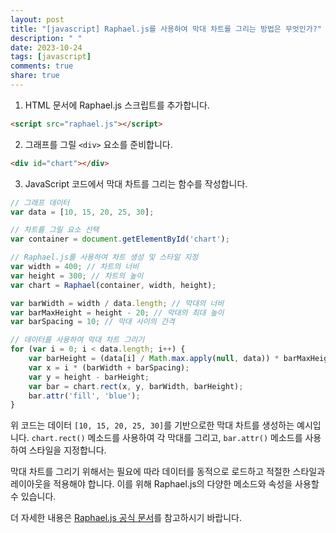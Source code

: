 ```yaml
---
layout: post
title: "[javascript] Raphael.js를 사용하여 막대 차트를 그리는 방법은 무엇인가?"
description: " "
date: 2023-10-24
tags: [javascript]
comments: true
share: true
---
```


1. HTML 문서에 Raphael.js 스크립트를 추가합니다.
```html
<script src="raphael.js"></script>
```

2. 그래프를 그릴 `<div>` 요소를 준비합니다.
```html
<div id="chart"></div>
```

3. JavaScript 코드에서 막대 차트를 그리는 함수를 작성합니다.
```javascript
// 그래프 데이터
var data = [10, 15, 20, 25, 30];

// 차트를 그릴 요소 선택
var container = document.getElementById('chart');

// Raphael.js를 사용하여 차트 생성 및 스타일 지정
var width = 400; // 차트의 너비
var height = 300; // 차트의 높이
var chart = Raphael(container, width, height);

var barWidth = width / data.length; // 막대의 너비
var barMaxHeight = height - 20; // 막대의 최대 높이
var barSpacing = 10; // 막대 사이의 간격

// 데이터를 사용하여 막대 차트 그리기
for (var i = 0; i < data.length; i++) {
    var barHeight = (data[i] / Math.max.apply(null, data)) * barMaxHeight;
    var x = i * (barWidth + barSpacing);
    var y = height - barHeight;
    var bar = chart.rect(x, y, barWidth, barHeight);
    bar.attr('fill', 'blue');
}
```

위 코드는 데이터 `[10, 15, 20, 25, 30]`를 기반으로한 막대 차트를 생성하는 예시입니다. `chart.rect()` 메소드를 사용하여 각 막대를 그리고, `bar.attr()` 메소드를 사용하여 스타일을 지정합니다.

막대 차트를 그리기 위해서는 필요에 따라 데이터를 동적으로 로드하고 적절한 스타일과 레이아웃을 적용해야 합니다. 이를 위해 Raphael.js의 다양한 메소드와 속성을 사용할 수 있습니다.

더 자세한 내용은 [Raphael.js 공식 문서](http://dmitrybaranovskiy.github.io/raphael/reference.html)를 참고하시기 바랍니다.